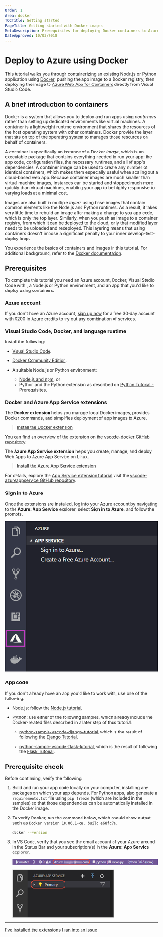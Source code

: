 ```yaml
---
Order: 1
Area: docker
TOCTitle: Getting started
PageTitle: Getting started with Docker images
MetaDescription: Prerequisites for deploying Docker containers to Azure App Services with Visual Studio Code
DateApproved: 10/03/2018
---
```

# Deploy to Azure using Docker

This tutorial walks you through containerizing an existing Node.js or Python application using [Docker](https://www.docker.com/), pushing the app image to a Docker registry, then deploying the image to [Azure Web App for Containers](https://azure.microsoft.com/services/app-service/containers/) directly from Visual Studio Code.

## A brief introduction to containers

Docker is a system that allows you to deploy and run apps using *containers* rather than setting up dedicated environments like virtual machines. A container is a lightweight runtime environment that shares the resources of the host operating system with other containers. Docker provide the layer that sits on top of the operating system to manages those resources on behalf of containers.

A container is specifically an instance of a Docker *image*, which is an executable package that contains everything needed to run your app: the app code, configuration files, the necessary runtimes, and all of app's dependencies. A container image can be used to create any number of identical containers, which makes them especially useful when scaling out a cloud-based web app. Because container images are much smaller than virtual machine images, instances can be started and stopped much more quickly than virtual machines, enabling your app to be highly responsive to varying loads at a minimal cost.

Images are also built in multiple *layers* using base images that contain common elements like the Node.js and Python runtimes. As a result, it takes very little time to rebuild an image after making a change to you app code, which is only the top layer. Similarly, when you push an image to a container registry, from which it can be deployed to the cloud, only that modified layer needs to be uploaded and redeployed. This layering means that using containers doesn't impose a significant penalty to your inner develop-test-deploy loop.

You experience the basics of containers and images in this tutorial. For additional background, refer to the [Docker documentation](https://docs.docker.com/get-started/).

## Prerequisites

To complete this tutorial you need an Azure account, Docker, Visual Studio Code with , a Node.js or Python environment, and an app that you'd like to deploy using containers.

### Azure account

If you don't have an Azure account, [sign up now](https://azure.microsoft.com/free/?utm_source=campaign&utm_campaign=vscode-tutorial-docker-extension&mktingSource=vscode-tutorial-docker-extension) for a free 30-day account with $200 in Azure credits to try out any combination of services.

### Visual Studio Code, Docker, and language runtime

Install the following:

- [Visual Studio Code](https://code.visualstudio.com/).

- [Docker Community Edition](https://www.docker.com/community-edition).

- A suitable Node.js or Python environment:
  - [Node.js and npm](https://nodejs.org/en/download), or
  - Python and the Python extension as described on [Python Tutorial - Prerequisites](/docs/python/python-tutorial.md).

### Docker and Azure App Service extensions

The **Docker extension** helps you manage local Docker images, provides Docker commands, and simplifies deployment of app images to Azure.

> <a class="tutorial-install-extension-btn" href="vscode:extension/PeterJausovec.vscode-docker">Install the Docker extension</a>

You can find an overview of the extension on the [vscode-docker GitHub repository](https://github.com/Microsoft/vscode-docker).

The **Azure App Service extension** helps you create, manage, and deploy Web Apps to Azure App Service on Linux.

> <a class="tutorial-install-extension-btn" href="vscode:extension/ms-azuretools.vscode-azureappservice">Install the Azure App Service extension</a>

For details, explore the [App Service extension tutorial](../app-service-extension/getting-started.md) visit the [vscode-azureappservice GitHub repository](https://github.com/Microsoft/vscode-azureappservice).

### Sign in to Azure

Once the extensions are installed, log into your Azure account by navigating to the **Azure: App Service** explorer, select **Sign in to Azure**, and follow the prompts.

![Sign in to Azure](../images/app-service-extension/sign-in.png)

### App code

If you don't already have an app you'd like to work with, use one of the following:

- Node.js: follow the [Node.js tutorial](/docs/nodejs/nodejs-tutorial.md).

- Python: use either of the following samples, which already include the Docker-related files described in a later step of thus tutorial:

  - [python-sample-vscode-django-tutorial](https://github.com/Microsoft/python-sample-vscode-django-tutorial), which is the result of following the [Django Tutorial](/docs/python/tutorial-django.md).

  - [python-sample-vscode-flask-tutorial](https://github.com/Microsoft/python-sample-vscode-flask-tutorial), which is the result of following the [Flask Tutorial](/docs/python/tutorial-flask.md).

## Prerequisite check

Before continuing, verify the following:

1. Build and run your app code locally on your computer, installing any packages on which your app depends. For Python apps, also generate a `requirements.txt` file using `pip freeze` (which are included in the samples) so that those dependencies can be automatically installed in the Docker image.

1. To verify Docker, run the command below, which should show output such as `Docker version 18.06.1-ce, build e68fc7a`.

    ```bash
    docker --version
    ```

1. In VS Code, verify that you see the email account of your Azure around in the Status Bar and your subscription(s) in the **Azure: App Service** explorer.

    ![VS Code status bar showing Azure account](../images/app-service-extension/azure-account-status-bar.png)

    ![VS Code Azure App Service explorer showing subscriptions](../images/app-service-extension/azure-subscription-view.png)

----

<a class="tutorial-next-btn" href="/tutorials/docker-extension/create-registry">I've installed the extensions</a>
<a class="tutorial-feedback-btn" onclick="reportIssue('docker-extension', 'getting-started')" href="javascript:void(0)">I ran into an issue</a>
